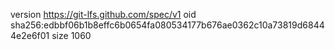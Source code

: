 version https://git-lfs.github.com/spec/v1
oid sha256:edbbf06b1b8effc6b0654fa080534177b676ae0362c10a73819d68444e2e6f01
size 1060
